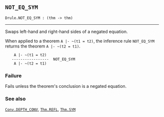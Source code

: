 ## `NOT_EQ_SYM`

``` hol4
Drule.NOT_EQ_SYM : (thm -> thm)
```

------------------------------------------------------------------------

Swaps left-hand and right-hand sides of a negated equation.

When applied to a theorem `A |- ~(t1 = t2)`, the inference rule
`NOT_EQ_SYM` returns the theorem `A |- ~(t2 = t1)`.

``` hol4
    A |- ~(t1 = t2)
   -----------------  NOT_EQ_SYM
    A |- ~(t2 = t1)
```

### Failure

Fails unless the theorem's conclusion is a negated equation.

### See also

[`Conv.DEPTH_CONV`](#Conv.DEPTH_CONV), [`Thm.REFL`](#Thm.REFL),
[`Thm.SYM`](#Thm.SYM)
